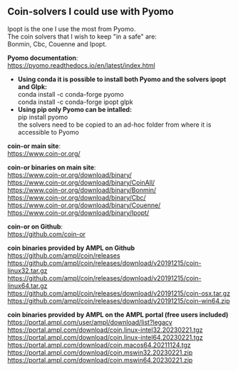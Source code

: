 ## Coin-solvers I could use with Pyomo
Ipopt is the one I use the most from Pyomo.     
The coin solvers that I wish to keep "in a safe" are:     
Bonmin, Cbc, Couenne and Ipopt.
   
**Pyomo documentation**:     
https://pyomo.readthedocs.io/en/latest/index.html      
- **Using conda it is possible to install both Pyomo and the solvers ipopt and Glpk:**    
conda install -c conda-forge pyomo     
conda install -c conda-forge ipopt glpk 
- **Using pip only Pyomo can be intalled:**    
pip install pyomo     
the solvers need to be copied to an ad-hoc folder from where it is accessible to Pyomo

   
**coin-or main site**:     
https://www.coin-or.org/     

**coin-or binaries on main site**:     
https://www.coin-or.org/download/binary/     
https://www.coin-or.org/download/binary/CoinAll/     
https://www.coin-or.org/download/binary/Bonmin/     
https://www.coin-or.org/download/binary/Cbc/     
https://www.coin-or.org/download/binary/Couenne/     
https://www.coin-or.org/download/binary/Ipopt/
    
**coin-or on Github**:     
https://github.com/coin-or     
        
**coin binaries provided by AMPL on Github**       
https://github.com/ampl/coin/releases        
https://github.com/ampl/coin/releases/download/v20191215/coin-linux32.tar.gz      
https://github.com/ampl/coin/releases/download/v20191215/coin-linux64.tar.gz      
https://github.com/ampl/coin/releases/download/v20191215/coin-osx.tar.gz      
https://github.com/ampl/coin/releases/download/v20191215/coin-win64.zip      
        
**coin binaries provided by AMPL on the AMPL portal (free users included)**     
https://portal.ampl.com/user/ampl/download/list?legacy      
https://portal.ampl.com/download/coin.linux-intel32.20230221.tgz      
https://portal.ampl.com/download/coin.linux-intel64.20230221.tgz      
https://portal.ampl.com/download/coin.macos64.20211124.tgz      
https://portal.ampl.com/download/coin.mswin32.20230221.zip      
https://portal.ampl.com/download/coin.mswin64.20230221.zip   
